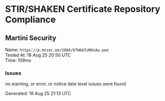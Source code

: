 # STIR/SHAKEN Certificate Repository Compliance

## Martini Security

Name: `https://p.mtsec.me/2884/bTH6bTuMHiAw.pem`\
Tested At: 18 Aug 25 20:50 UTC\
Time: 109ms

### Issues

no warning, or error, or notice date level issues were found

Generated: 18 Aug 25 21:13 UTC